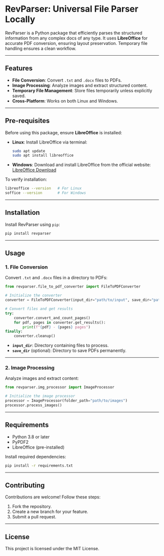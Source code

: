 # RevParser: Universal File Parser Locally

RevParser is a Python package that efficiently parses the structured information from any complex docs of any type. It uses **LibreOffice** for accurate PDF conversion, ensuring layout preservation. Temporary file handling ensures a clean workflow.

---

## Features
- **File Conversion**: Convert `.txt` and `.docx` files to PDFs.
- **Image Processing**: Analyze images and extract structured content.
- **Temporary File Management**: Store files temporarily unless explicitly saved.
- **Cross-Platform**: Works on both Linux and Windows.

---

## Pre-requisites

Before using this package, ensure **LibreOffice** is installed:

- **Linux**:
  Install LibreOffice via terminal:
  ```bash
  sudo apt update
  sudo apt install libreoffice
  ```

- **Windows**:
  Download and install LibreOffice from the official website:
  [LibreOffice Download](https://www.libreoffice.org/download/)

To verify installation:
```bash
libreoffice --version   # For Linux
soffice --version       # For Windows
```

---

## Installation

Install RevParser using `pip`:

```bash
pip install revparser
```

---

## Usage

### 1. File Conversion

Convert `.txt` and `.docx` files in a directory to PDFs:

```python
from revparser.file_to_pdf_converter import FileToPDFConverter

# Initialize the converter
converter = FileToPDFConverter(input_dir="path/to/input", save_dir="path/to/save")

# Convert files and get results
try:
    converter.convert_and_count_pages()
    for pdf, pages in converter.get_results():
        print(f"{pdf} - {pages} pages")
finally:
    converter.cleanup()
```

- **`input_dir`**: Directory containing files to process.
- **`save_dir`** (optional): Directory to save PDFs permanently.

---

### 2. Image Processing

Analyze images and extract content:

```python
from revparser.img_processor import ImageProcessor

# Initialize the image processor
processor = ImageProcessor(folder_path="path/to/images")
processor.process_images()
```

---

## Requirements

- Python 3.8 or later
- PyPDF2
- LibreOffice (pre-installed)

Install required dependencies:

```bash
pip install -r requirements.txt
```

---

## Contributing

Contributions are welcome! Follow these steps:
1. Fork the repository.
2. Create a new branch for your feature.
3. Submit a pull request.

---

## License

This project is licensed under the MIT License.
